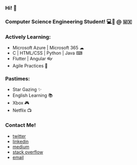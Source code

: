 ### Hi! 👋
### Computer Science Engineering Student! 💻🚀 @ :mexico:

### Actively Learning:
 - Microsoft Azure |  Microsoft 365 ☁
 - C | HTML/CSS | Python | Java ⌨
 - Flutter | Angular 👓
 - Agile Practices 🧠
 
### Pastimes:
 - Star Gazing ✨
 - English Learning 📚
 - Xbox 🎮
 - Netflix 📺
 
### Contact Me!
 - <a href="https://twitter.com/msalazar_97" target="blank">twitter</a>
 - <a href="https://www.linkedin.com/in/manuel-salazar-avila/" target="blank">linkedin</a>
 - <a href="https://msalazar97.medium.com/" target="blank">medium</a>
 - <a href="https://stackoverflow.com/users/14415889/manuel-salazar-avila/" target="blank">stack overflow</a>
 - <a href="mailto:manuel.salazaravila@outlook.com" target="blank">email</a>
